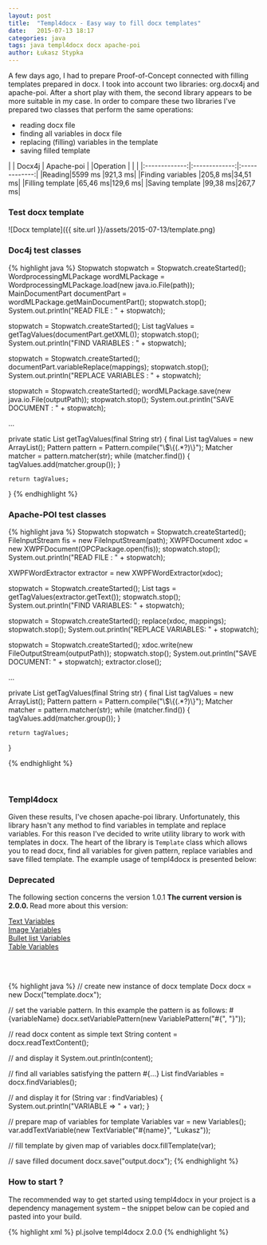 ```yaml
---
layout: post
title:  "Templ4docx - Easy way to fill docx templates"
date:   2015-07-13 18:17
categories: java
tags: java templ4docx docx apache-poi
author: Łukasz Stypka
---
```

A few days ago, I had to prepare Proof-of-Concept connected with filling templates prepared in docx. I took into account two libraries: org.docx4j and apache-poi. After a short play with them, the second library appears to be more suitable in my case. In order to compare these two libraries I've prepared two classes that perform the same operations: 

+ reading docx file
+ finding all variables in docx file
+ replacing (filling) variables in the template
+ saving filled template

| | Docx4j      | Apache-poi           |
|Operation |       |           |
|:-------------:|:-------------:|:-------------:|
|Reading|5599 ms |921,3 ms|
|Finding variables |205,8 ms|34,51 ms|
|Filling template |65,46 ms|129,6 ms|
|Saving template |99,38 ms|267,7 ms|

### Test docx template
![Docx template]({{ site.url }}/assets/2015-07-13/template.png)


### Doc4j test classes
{% highlight java %}
Stopwatch stopwatch = Stopwatch.createStarted();
WordprocessingMLPackage wordMLPackage = WordprocessingMLPackage.load(new java.io.File(path));
MainDocumentPart documentPart = wordMLPackage.getMainDocumentPart();
stopwatch.stop();
System.out.println("READ FILE : " + stopwatch);

stopwatch = Stopwatch.createStarted();
List<String> tagValues = getTagValues(documentPart.getXML());
stopwatch.stop();
System.out.println("FIND VARIABLES : " + stopwatch);

stopwatch = Stopwatch.createStarted();
documentPart.variableReplace(mappings);
stopwatch.stop();
System.out.println("REPLACE VARIABLES : " + stopwatch);

stopwatch = Stopwatch.createStarted();
wordMLPackage.save(new java.io.File(outputPath));
stopwatch.stop();
System.out.println("SAVE DOCUMENT : " + stopwatch);

...

private static List<String> getTagValues(final String str) {
	final List<String> tagValues = new ArrayList<String>();
	Pattern pattern = Pattern.compile("\\$\\{(.*?)\\}");
	Matcher matcher = pattern.matcher(str);
	while (matcher.find()) {
		tagValues.add(matcher.group());
	}

	return tagValues;
}
{% endhighlight %}

### Apache-POI test classes
{% highlight java %}
Stopwatch stopwatch = Stopwatch.createStarted();
FileInputStream fis = new FileInputStream(path);
XWPFDocument xdoc = new XWPFDocument(OPCPackage.open(fis));
stopwatch.stop();
System.out.println("READ FILE : " + stopwatch);

XWPFWordExtractor extractor = new XWPFWordExtractor(xdoc);

stopwatch = Stopwatch.createStarted();
List<String> tags = getTagValues(extractor.getText());
stopwatch.stop();
System.out.println("FIND VARIABLES: " + stopwatch);

stopwatch = Stopwatch.createStarted();
replace(xdoc, mappings);
stopwatch.stop();
System.out.println("REPLACE VARIABLES: " + stopwatch);

stopwatch = Stopwatch.createStarted();
xdoc.write(new FileOutputStream(outputPath));
stopwatch.stop();
System.out.println("SAVE DOCUMENT: " + stopwatch);
extractor.close();

...

private List<String> getTagValues(final String str) {
	final List<String> tagValues = new ArrayList<String>();
	Pattern pattern = Pattern.compile("\\$\\{(.*?)\\}");
	Matcher matcher = pattern.matcher(str);
	while (matcher.find()) {
		tagValues.add(matcher.group());
	}

	return tagValues;
}

{% endhighlight %}

<br />

### Templ4docx

Given these results, I've chosen apache-poi library. Unfortunately, this library hasn't any method to find variables in template and replace variables. 
For this reason I've decided to write utility library to work with templates in docx. The heart of the library is `Template` class which allows you to read docx, find all variables for given pattern, replace variables and save filled template. The example usage of templ4docx is presented below:

<div class="alertbox">
  <h3>Deprecated</h3>
  <p>The following section concerns the version 1.0.1
<b>The current version is 2.0.0. </b> Read more about this version:</p>
<a href="/java/templ4docx-2-0-0-text-variables/">Text Variables</a><br />
<a href="/java/templ4docx-2-0-0-image-variables">Image Variables</a><br />
<a href="">Bullet list Variables</a><br />
<a href="/java/templ4docx-2-0-0-table-variables/">Table Variables</a><br />

</div>

<br /><br />


{% highlight java %}
// create new instance of docx template
Docx docx = new Docx("template.docx");

// set the variable pattern. In this example the pattern is as follows: #{variableName}
docx.setVariablePattern(new VariablePattern("#{", "}"));

// read docx content as simple text
String content = docx.readTextContent();

// and display it
System.out.println(content); 

// find all variables satisfying the pattern #{...}
List<String> findVariables = docx.findVariables();

// and display it
for (String var : findVariables) {
        System.out.println("VARIABLE => " + var);
}

// prepare map of variables for template
Variables var = new Variables();
var.addTextVariable(new TextVariable("#{name}", "Lukasz"));

// fill template by given map of variables
docx.fillTemplate(var);

// save filled document
docx.save("output.docx");
{% endhighlight %}

### How to start ?
The recommended way to get started using templ4docx in your project is a dependency management system – the snippet below can be copied and pasted into your build.


{% highlight xml %}
<dependency>
    <groupId>pl.jsolve</groupId>
    <artifactId>templ4docx</artifactId>
    <version>2.0.0</version>
</dependency>
{% endhighlight %}
<style>
table{
    border-collapse: collapse;
    border-spacing: 0;
    border:2px solid #000000;
	text-align: center;
}

td{
    border:1px solid #000000;
	min-width: 200px;
}

alertbox {
	background: #FFAAEE;
}
</style>
